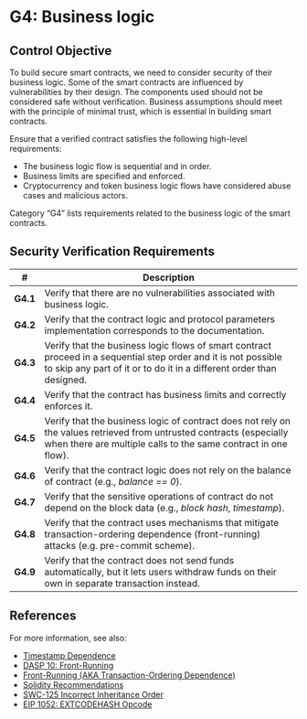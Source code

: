 # G4: Business logic

## Control Objective

To build secure smart contracts, we need to consider security of their business logic. Some of the smart contracts are influenced by vulnerabilities by their design.
The components used should not be considered safe without verification. Business assumptions should meet with the principle of minimal trust, which is essential in building smart contracts.

Ensure that a verified contract satisfies the following high-level requirements:
* The business logic flow is sequential and in order.
* Business limits are specified and enforced.
* Cryptocurrency and token business logic flows have considered abuse cases and malicious actors.

Category “G4” lists requirements related to the business logic of the smart contracts.

## Security Verification Requirements

| # | Description |
| --- | --- |
| **G4.1** | Verify that there are no vulnerabilities associated with business logic. | 
| **G4.2** | Verify that the contract logic and protocol parameters implementation corresponds to the documentation. | 
| **G4.3** | Verify that the business logic flows of smart contract proceed in a sequential step order and it is not possible to skip any part of it or to do it in a different order than designed.  | 
| **G4.4** | Verify that the contract has business limits and correctly enforces it. | 
| **G4.5** | Verify that the business logic of contract does not rely on the values retrieved from untrusted contracts (especially when there are multiple calls to the same contract in one flow). | 
| **G4.6** | Verify that the contract logic does not rely on the balance of contract (e.g., *balance == 0*). | 
| **G4.7** | Verify that the sensitive operations of contract do not depend on the block data (e.g., *block hash*, *timestamp*). | 
| **G4.8** | Verify that the contract uses mechanisms that mitigate transaction-ordering dependence (front-running) attacks (e.g. pre-commit scheme). | 
| **G4.9** | Verify that the contract does not send funds automatically, but it lets users withdraw funds on their own in separate transaction instead. | 

## References

For more information, see also:

* [Timestamp Dependence](https://consensys.github.io/smart-contract-best-practices/recommendations/#timestamp-dependence)
* [DASP 10: Front-Running](https://www.dasp.co/#item-7)
* [Front-Running (AKA Transaction-Ordering Dependence)](https://consensys.github.io/smart-contract-best-practices/known_attacks/)
* [Solidity Recommendations](https://consensys.github.io/smart-contract-best-practices/recommendations/)
* [SWC-125 Incorrect Inheritance Order](https://smartcontractsecurity.github.io/SWC-registry/docs/SWC-125)
* [EIP 1052: EXTCODEHASH Opcode](https://eips.ethereum.org/EIPS/eip-1052)
